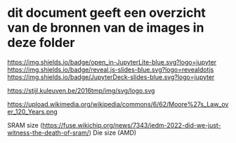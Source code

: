 # dit document geeft een overzicht van de bronnen van de images in deze folder

https://img.shields.io/badge/open_in-JupyterLite-blue.svg?logo=jupyter
https://img.shields.io/badge/reveal.js-slides-blue.svg?logo=revealdotjs
https://img.shields.io/badge/JupyterDeck-slides-blue.svg?logo=jupyter

https://stijl.kuleuven.be/2016tmp/img/svg/logo.svg

https://upload.wikimedia.org/wikipedia/commons/6/62/Moore%27s_Law_over_120_Years.png

SRAM size (https://fuse.wikichip.org/news/7343/iedm-2022-did-we-just-witness-the-death-of-sram/)
Die size (AMD)